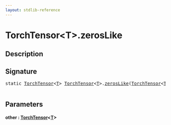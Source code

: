 ```yaml
---
layout: stdlib-reference
---
```


# TorchTensor\<T\>\.zerosLike

## Description





## Signature 

<pre>
<span class='code_keyword'>static</span> <a href="../types/torchtensor-05/index.html" class="code_type">TorchTensor</a>&lt;<a href="../types/torchtensor-05/index.html#typeparam-T" class="code_type">T</a>&gt; <a href="../types/torchtensor-05/index.html" class="code_type">TorchTensor</a>&lt;<a href="../types/torchtensor-05/index.html#typeparam-T" class="code_type">T</a>&gt;.<a href="zeroslike-5.html">zerosLike</a>(<a href="../types/torchtensor-05/index.html" class="code_type">TorchTensor</a>&lt;<a href="../types/torchtensor-05/index.html#typeparam-T" class="code_type">T</a>&gt; <a href="zeroslike-5.html#decl-other" class="code_param">other</a>);

</pre>

## Parameters

####  <a id="decl-other"></a>other  : [TorchTensor](../types/torchtensor-05/index.html)\<[T](../types/torchtensor-05/index.html#typeparam-T)\>

